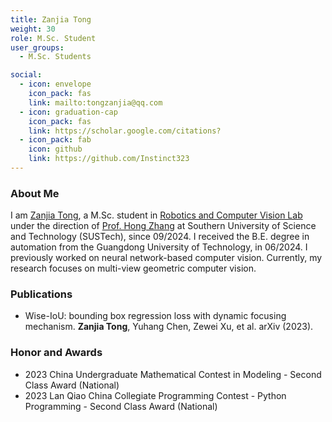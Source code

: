 ```yaml
---
title: Zanjia Tong
weight: 30
role: M.Sc. Student
user_groups:
  - M.Sc. Students

social:
  - icon: envelope 
    icon_pack: fas
    link: mailto:tongzanjia@qq.com
  - icon: graduation-cap 
    icon_pack: fas
    link: https://scholar.google.com/citations?
  - icon_pack: fab
    icon: github
    link: https://github.com/Instinct323
---
```

### About Me

I am [Zanjia Tong](https://blog.csdn.net/qq_55745968),
a M.Sc. student in [Robotics and Computer Vision Lab](https://rcvlab.eee.sustech.edu.cn/)
under the direction of [Prof. Hong Zhang](https://www.sustech.edu.cn/zh/faculties/zhanghong.html)
at Southern University of Science and Technology (SUSTech), since 09/2024.
I received the B.E. degree in automation from the Guangdong University of Technology, in 06/2024.
I previously worked on neural network-based computer vision.
Currently, my research focuses on multi-view geometric computer vision.

<!-- fixme
### Research
{{< youtube mhQnRS0X_RA "Research Introduction">}}

My research interests focus on Visual–Inertial SLAM. 
-->

### Publications

- Wise-IoU: bounding box regression loss with dynamic focusing mechanism. **Zanjia Tong**, Yuhang Chen, Zewei Xu, et al. arXiv (2023).

### Honor and Awards

- 2023 China Undergraduate Mathematical Contest in Modeling - Second Class Award (National)
- 2023 Lan Qiao China Collegiate Programming Contest - Python Programming - Second Class Award (National)
